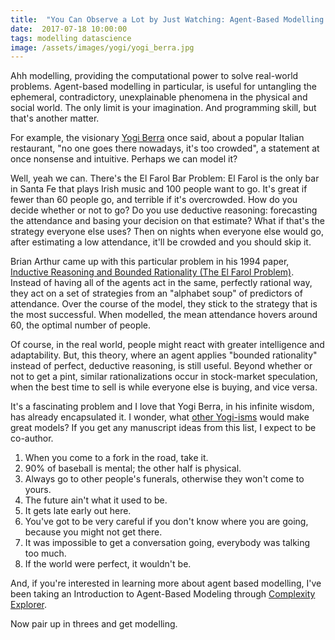 ```yaml
---
title:  "You Can Observe a Lot by Just Watching: Agent-Based Modelling and Yogi Berra"
date:  2017-07-18 10:00:00
tags: modelling datascience
image: /assets/images/yogi/yogi_berra.jpg
---
```


Ahh modelling, providing the computational power to solve real-world problems. Agent-based modelling in particular, is useful for untangling the ephemeral, contradictory, unexplainable phenomena in the physical and social world. The only limit is your imagination. And programming skill, but that's another matter.

For example, the visionary [Yogi Berra][YB] once said, about a popular Italian restaurant, "no one goes there nowadays, it's too crowded", a statement at once nonsense and intuitive. Perhaps we can model it?

Well, yeah we can. There's the El Farol Bar Problem: El Farol is the only bar in Santa Fe that plays Irish music and 100 people want to go. It's great if fewer than 60 people go, and terrible if it's overcrowded. How do you decide whether or not to go? Do you use deductive reasoning: forecasting the attendance and basing your decision on that estimate? What if that's the strategy everyone else uses? Then on nights when everyone else would go, after estimating a low attendance, it'll be crowded and you should skip it.

Brian Arthur came up with this particular problem in his 1994 paper, [Inductive Reasoning and Bounded Rationality (The El Farol Problem)][El Farol]. Instead of having all of the agents act in the same, perfectly rational way, they act on a set of strategies from an "alphabet soup" of predictors of attendance. Over the course of the model, they stick to the strategy that is the most successful. When modelled, the mean attendance hovers around 60, the optimal number of people. 

Of course, in the real world, people might react with greater intelligence and adaptability. But, this theory, where an agent applies "bounded rationality" instead of perfect, deductive reasoning, is still useful. Beyond whether or not to get a pint, similar rationalizations occur in stock-market speculation, when the best time to sell is while everyone else is buying, and vice versa.

It's a fascinating problem and I love that Yogi Berra, in his infinite wisdom, has already encapsulated it. I wonder, what [other Yogi-isms][Yogi-isms] would make great models? If you get any manuscript ideas from this list, I expect to be co-author.

1. When you come to a fork in the road, take it.
2. 90% of baseball is mental; the other half is physical.
3. Always go to other people's funerals, otherwise they won't come to yours.
4. The future ain't what it used to be.
5. It gets late early out here.
6. You've got to be very careful if you don't know where you are going, because you might not get there.
7. It was impossible to get a conversation going, everybody was talking too much.
8. If the world were perfect, it wouldn't be.


And, if you're interested in learning more about agent based modelling, I've been taking an Introduction to Agent-Based Modeling through [Complexity Explorer][CE].

Now pair up in threes and get modelling.



[YB]: https://en.wikipedia.org/wiki/Yogi_Berra#.22Yogi-isms.22
[El Farol]: http://tuvalu.santafe.edu/~wbarthur/Papers/El_Farol.pdf
[Yogi-isms]: http://ftw.usatoday.com/2015/09/the-50-greatest-yogi-berra-quotes
[CE]: https://www.complexityexplorer.org/courses/76-introduction-to-agent-based-modeling-summer-2017